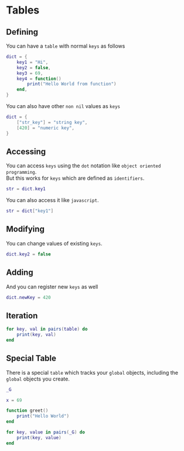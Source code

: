 # Tables

## Defining

You can have a `table` with normal `keys` as follows

```lua
dict = {
	key1 = "Hi",
	key2 = false,
	key3 = 69,
	key4 = function()
		print("Hello World from function")
	end,
}
```

You can also have other `non nil` values as `keys`

```lua
dict = {
	["str_key"] = "string key",
	[420] = "numeric key",
}
```

## Accessing

You can access `keys` using the `dot` notation like `object oriented programming`.  
But this works for `keys` which are defined as `identifiers`.

```lua
str = dict.key1
```

You can also access it like `javascript`.  

```lua
str = dict["key1"]
```

## Modifying

You can change values of existing `keys`.

```lua
dict.key2 = false
```

## Adding

And you can register new `keys` as well

```lua
dict.newKey = 420
```

## Iteration

```lua
for key, val in pairs(table) do
	print(key, val)
end
```

## Special Table

There is a special `table` which tracks your `global` objects, including the `global` objects you create.

```lua
_G
```

```lua
x = 69

function greet()
	print("Hello World")
end

for key, value in pairs(_G) do
	print(key, value)
end
```
